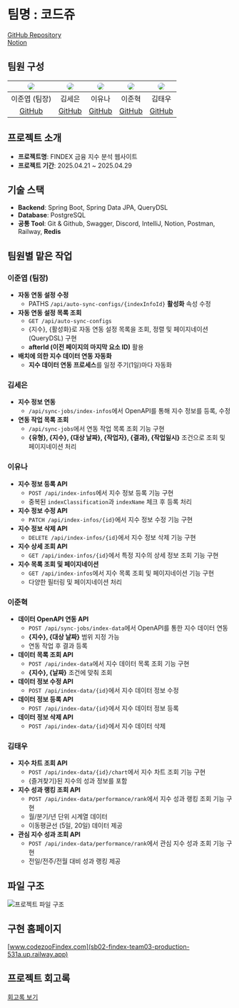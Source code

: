 # **팀명 : 코드쥬**
[GitHub Repository](https://github.com/sb2-team3/sb02-findex-team03)  
[Notion](https://ballistic-teller-d42.notion.site/1d9987eef3c680bea1cbeb1e529f6c91?pvs=4)

## **팀원 구성**

| <img src="https://github.com/user-attachments/assets/443c3687-bbb8-4e30-9928-b4e28cc90bd1?format=webp&width=80" style="border-radius:50%"/> | <img src="https://github.com/user-attachments/assets/82cd3287-ef07-415b-9dd8-9556cd0776a2?format=webp&width=80" style="border-radius:50%"/> | <img src="https://github.com/user-attachments/assets/9aaf9939-f81b-46fa-8f62-cb85403b589b?format=webp&width=80" style="border-radius:50%"/> | <img src="https://github.com/user-attachments/assets/f18f0576-a415-4cef-8d7a-f709178c5473?format=webp&width=80" style="border-radius:50%"/> | <img src="https://github.com/user-attachments/assets/53315c57-c06c-45d0-a392-b09ec1b8368c?format=webp&width=80" style="border-radius:50%"/> |
| :---: | :---: | :---: | :---: | :---: |
| 이준엽 (팀장) | 김세은 | 이유나 | 이준혁 | 김태우 |
| [GitHub](https://github.com/leejunnyeop) | [GitHub](https://github.com/Seeun126) | [GitHub](https://github.com/nayu-yuna) | [GitHub](https://github.com/LeejunHyeok7170) | [GitHub](https://github.com/kimtaewoo9) |




## **프로젝트 소개**
- **프로젝트명**: FINDEX 금융 지수 분석 웹사이트
- **프로젝트 기간**: 2025.04.21 ~ 2025.04.29



## **기술 스택**
- **Backend**: Spring Boot, Spring Data JPA, QueryDSL
- **Database**: PostgreSQL
- **공통 Tool**: Git & Github, Swagger, Discord, IntelliJ, Notion, Postman, Railway, **Redis**


## **팀원별 맡은 작업**
### **이준엽 (팀장)**
- **자동 연동 설정 수정**
    - PATHS `/api/auto-sync-configs/{indexInfoId}` **활성화** 속성 수정
- **자동 연동 설정 목록 조회**
    - `GET /api/auto-sync-configs`
    - {지수}, {활성화}로 자동 연동 설정 목록을 조회, 정렬 및 페이지네이션(QueryDSL) 구현
    - **afterId (이전 페이지의 마지막 요소 ID)** 활용
- **배치에 의한 지수 데이터 연동 자동화**
    - **지수 데이터 연동 프로세스**를 일정 주기(1일)마다 자동화

 ### **김세은**
- **지수 정보 연동**
    - `/api/sync-jobs/index-infos`에서 OpenAPI를 통해 지수 정보를 등록, 수정
- **연동 작업 목록 조회**
    - `/api/sync-jobs`에서 연동 작업 목록 조회 기능 구현
    - **{유형}, {지수}, {대상 날짜}, {작업자}, {결과}, {작업일시}** 조건으로 조회 및 페이지네이션 처리
      

### **이유나**
- **지수 정보 등록 API**
    - `POST /api/index-infos`에서 지수 정보 등록 기능 구현
    - 중복된 `indexClassification`과 `indexName` 체크 후 등록 처리
- **지수 정보 수정 API**
    - `PATCH /api/index-infos/{id}`에서 지수 정보 수정 기능 구현
- **지수 정보 삭제 API**
    - `DELETE /api/index-infos/{id}`에서 지수 정보 삭제 기능 구현
- **지수 상세 조회 API**
    - `GET /api/index-infos/{id}`에서 특정 지수의 상세 정보 조회 기능 구현
- **지수 목록 조회 및 페이지네이션**
    - `GET /api/index-infos`에서 지수 목록 조회 및 페이지네이션 기능 구현
    - 다양한 필터링 및 페이지네이션 처리
 
### **이준혁**
- **데이터 OpenAPI 연동 API**
    - `POST /api/sync-jobs/index-data`에서 OpenAPI를 통한 지수 데이터 연동
    - **{지수}, {대상 날짜}** 범위 지정 가능
    - 연동 작업 후 결과 등록
- **데이터 목록 조회 API**
    - `POST /api/index-data`에서 지수 데이터 목록 조회 기능 구현
    - **{지수}, {날짜}** 조건에 맞춰 조회
- **데이터 정보 수정 API**
    - `POST /api/index-data/{id}`에서 지수 데이터 정보 수정
- **데이터 정보 등록 API**
    - `POST /api/index-data/{id}`에서 지수 데이터 정보 등록
- **데이터 정보 삭제 API**
    - `POST /api/index-data/{id}`에서 지수 데이터 삭제

### **김태우**
- **지수 차트 조회 API**
    - `POST /api/index-data/{id}/chart`에서 지수 차트 조회 기능 구현
    - {즐겨찾기}된 지수의 성과 정보를 포함
- **지수 성과 랭킹 조회 API**
    - `POST /api/index-data/performance/rank`에서 지수 성과 랭킹 조회 기능 구현
    - 월/분기/년 단위 시계열 데이터
    - 이동평균선 (5일, 20일) 데이터 제공
- **관심 지수 성과 조회 API**
    - `POST /api/index-data/performance/rank`에서 관심 지수 성과 조회 기능 구현
    - 전일/전주/전월 대비 성과 랭킹 제공



## **파일 구조**
![프로젝트 파일 구조](https://github.com/user-attachments/assets/f5371587-dece-48e7-894a-f5e3f52d660f)


## **구현 홈페이지**
[www.codezooFindex.com](sb02-findex-team03-production-531a.up.railway.app)


## **프로젝트 회고록**
[회고록 보기](https://www.notion.so/4L-1e0987eef3c68016a9f4ee169b9c816a)
